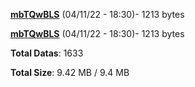 [**mbTQwBLS**](/data/mbTQwBLS.txt) (04/11/22 - 18:30)- 1213 bytes

[**mbTQwBLS**](/data/mbTQwBLS.txt) (04/11/22 - 18:30)- 1213 bytes

**Total Datas**: 1633

**Total Size**: 9.42 MB / 9.4 MB